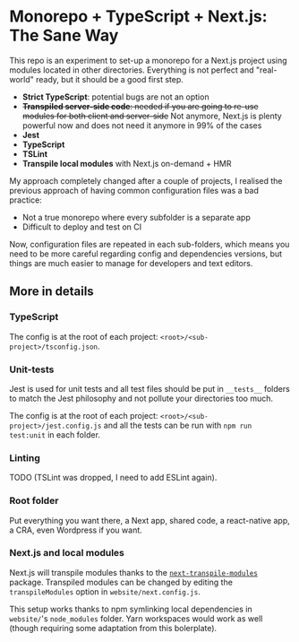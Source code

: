 # Monorepo + TypeScript + Next.js: The Sane Way

This repo is an experiment to set-up a monorepo for a Next.js project using modules located in other directories. Everything is not perfect and "real-world" ready, but it should be a good first step.

- **Strict TypeScript**: potential bugs are not an option
- ~~**Transpiled server-side code**: needed if you are going to re-use modules for both client and server-side~~ Not anymore, Next.js is plenty powerful now and does not need it anymore in 99% of the cases
- **Jest**
- **TypeScript**
- **TSLint**
- **Transpile local modules** with Next.js on-demand + HMR

My approach completely changed after a couple of projects, I realised the previous approach of having common configuration files was a bad practice:

- Not a true monorepo where every subfolder is a separate app
- Difficult to deploy and test on CI

Now, configuration files are repeated in each sub-folders, which means you need to be more careful regarding config and dependencies versions, but things are much easier to manage for developers and text editors.

## More in details

### TypeScript

The config is at the root of each project: `<root>/<sub-project>/tsconfig.json`.

### Unit-tests

Jest is used for unit tests and all test files should be put in `__tests__` folders to match the Jest philosophy and not pollute your directories too much.

The config is at the root of each project: `<root>/<sub-project>/jest.config.js` and all the tests can be run with `npm run test:unit` in each folder.

### Linting

TODO (TSLint was dropped, I need to add ESLint again).

### Root folder

Put everything you want there, a Next app, shared code, a react-native app, a CRA, even Wordpress if you want.

### Next.js and local modules

Next.js will transpile modules thanks to the [`next-transpile-modules`](https://github.com/martpie/next-transpile-modules) package. Transpiled modules can be changed by editing the `transpileModules` option in `website/next.config.js`.

This setup works thanks to npm symlinking local dependencies in `website/`'s `node_modules` folder. Yarn workspaces would work as well (though requiring some adaptation from this bolerplate).
